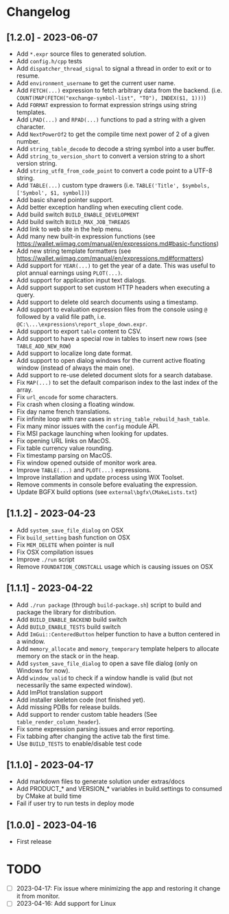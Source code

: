 # Changelog

## [1.2.0] - 2023-06-07
- Add `*.expr` source files to generated solution.
- Add `config.h/cpp` tests
- Add `dispatcher_thread_signal` to signal a thread in order to exit or to resume.
- Add `environment_username` to get the current user name.
- Add `FETCH(...)` expression to fetch arbitrary data from the backend. (i.e. `COUNT(MAP(FETCH("exchange-symbol-list", "TO"), INDEX($1, 1)))`)
- Add `FORMAT` expression to format expression strings using string templates.
- Add `LPAD(...)` and `RPAD(...)` functions to pad a string with a given character.
- Add `NextPowerOf2` to get the compile time next power of 2 of a given number.
- Add `string_table_decode` to decode a string symbol into a user buffer.
- Add `string_to_version_short` to convert a version string to a short version string.
- Add `string_utf8_from_code_point` to convert a code point to a UTF-8 string.
- Add `TABLE(...)` custom type drawers (i.e. `TABLE('Title', $symbols, ['Symbol', $1, symbol])`) 
- Add basic shared pointer support.
- Add better exception handling when executing client code.
- Add build switch `BUILD_ENABLE_DEVELOPMENT`
- Add build switch `BUILD_MAX_JOB_THREADS`
- Add link to web site in the help menu.
- Add many new built-in expression functions (see <https://wallet.wiimag.com/manual/en/expressions.md#basic-functions>)
- Add new string template formatters (see <https://wallet.wiimag.com/manual/en/expressions.md#formatters>)
- Add support for `YEAR(...)` to get the year of a date. This was useful to plot annual earnings using `PLOT(...)`.
- Add support for application input text dialogs.
- Add support support to set custom HTTP headers when executing a query.
- Add support to delete old search documents using a timestamp.
- Add support to evaluation expression files from the console using `@` followed by a valid file path, i.e. `@C:\...\expressions\report_slope_down.expr`.
- Add support to export `table` content to CSV.
- Add support to have a special row in tables to insert new rows (see `TABLE_ADD_NEW_ROW`)
- Add support to localize long date format.
- Add support to open dialog windows for the current active floating window (instead of always the main one).
- Add support to re-use deleted document slots for a search database.
- Fix `MAP(...)` to set the default comparison index to the last index of the array.
- Fix `url_encode` for some characters.
- Fix crash when closing a floating window.
- Fix day name french translations.
- Fix infinite loop with rare cases in `string_table_rebuild_hash_table`.
- Fix many minor issues with the `config` module API.
- Fix MSI package launching when looking for updates.
- Fix opening URL links on MacOS.
- Fix table currency value rounding.
- Fix timestamp parsing on MacOS.
- Fix window opened outside of monitor work area.
- Improve `TABLE(...)` and `PLOT(...)` expressions.
- Improve installation and update process using WiX Toolset.
- Remove comments in console before evaluating the expression.
- Update BGFX build options (see `external\bgfx\CMakeLists.txt`)

## [1.1.2] - 2023-04-23
- Add `system_save_file_dialog` on OSX
- Fix `build_setting` bash function on OSX
- Fix `MEM_DELETE` when pointer is null
- Fix OSX compilation issues
- Improve `./run` script
- Remove `FOUNDATION_CONSTCALL` usage which is causing issues on OSX

## [1.1.1] - 2023-04-22
- Add `./run package` (through `build-package.sh`) script to build and package the library for distribution.
- Add `BUILD_ENABLE_BACKEND` build switch
- Add `BUILD_ENABLE_TESTS` build switch
- Add `ImGui::CenteredButton` helper function to have a button centered in a window.
- Add `memory_allocate` and `memory_temporary` template helpers to allocate memory on the stack or in the heap.
- Add `system_save_file_dialog` to open a save file dialog (only on Windows for now).
- Add `window_valid` to check if a window handle is valid (but not necessarily the same expected window).
- Add ImPlot translation support
- Add installer skeleton code (not finished yet).
- Add missing PDBs for release builds.
- Add support to render custom table headers (See `table_render_column_header`).
- Fix some expression parsing issues and error reporting.
- Fix tabbing after changing the active tab the first time.
- Use `BUILD_TESTS` to enable/disable test code

## [1.1.0] - 2023-04-17
- Add markdown files to generate solution under extras/docs
- Add PRODUCT_* and VERSION_* variables in build.settings to consumed by CMake at build time
- Fail if user try to run tests in deploy mode

## [1.0.0] - 2023-04-16
- First release

# TODO

- [ ] 2023-04-17: Fix issue where minimizing the app and restoring it change it from monitor.
- [ ] 2023-04-16: Add support for Linux
